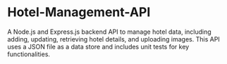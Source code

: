 # Hotel-Management-API
A Node.js and Express.js backend API to manage hotel data, including adding, updating, retrieving hotel details, and uploading images. This API uses a JSON file as a data store and includes unit tests for key functionalities.
